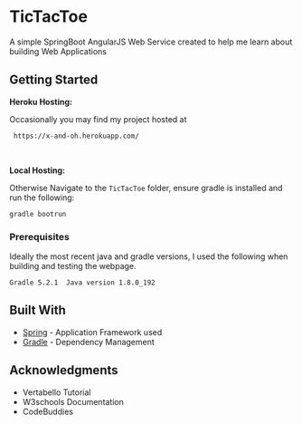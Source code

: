 # TicTacToe

A simple SpringBoot AngularJS Web Service created to help me learn about building Web Applications


## Getting Started

**Heroku Hosting:**

Occasionally you may find my project hosted at 
```
 https://x-and-oh.herokuapp.com/
```

<br>

**Local Hosting:** 

Otherwise Navigate to the `TicTacToe` folder, ensure gradle is installed and run the following: 
```
gradle bootrun
```

### Prerequisites

Ideally the most recent java and gradle versions, I used the following when building and testing the webpage.

```
Gradle 5.2.1  Java version 1.8.0_192
```

## Built With

* [Spring](https://spring.io/) - Application Framework used
* [Gradle](https://gradle.org/) - Dependency Management


## Acknowledgments

* Vertabello Tutorial
* W3schools Documentation
* CodeBuddies
